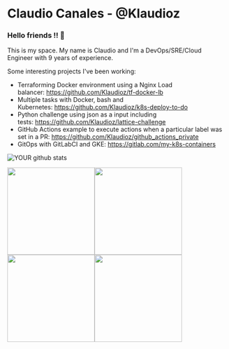 # Claudio Canales - @Klaudioz

### Hello friends !! 👋

This is my space. My name is Claudio and I'm a DevOps/SRE/Cloud Engineer with 9 years of experience.

Some interesting projects I've been working:
- Terraforming Docker environment using a Nginx Load balancer: https://github.com/Klaudioz/tf-docker-lb
- Multiple tasks with Docker, bash and Kubernetes: https://github.com/Klaudioz/k8s-deploy-to-do
- Python challenge using json as a input including tests: https://github.com/Klaudioz/lattice-challenge
- GitHub Actions example to execute actions when a particular label was set in a PR: https://github.com/Klaudioz/github_actions_private
- GitOps with GitLabCI and GKE: https://gitlab.com/my-k8s-containers

![YOUR github stats](https://github-readme-stats.vercel.app/api?username=klaudioz)

<img src="https://www.cncf.io/wp-content/uploads/2017/07/logo_cka_whitetext-2.png" width=200 align=center><img src="https://training.linuxfoundation.org/wp-content/uploads/2018/01/logo_lfcs.png" width=200 align=center><img src="https://images.youracclaim.com/size/680x680/images/6774b3bf-7a82-4d40-a2d1-86b412635bae/AWS-SolArchitect-Associate.png" width=200 align=center><img src="https://miro.medium.com/max/648/1*T59fnCvp71WqNeuytWGorA.png" width=200 align=center>

<!--
**Klaudioz/Klaudioz** is a ✨ _special_ ✨ repository because its `README.md` (this file) appears on your GitHub profile.

Here are some ideas to get you started:

- 🔭 I’m currently working on ...
- 🌱 I’m currently learning ...
- 👯 I’m looking to collaborate on ...
- 🤔 I’m looking for help with ...
- 💬 Ask me about ...
- 📫 How to reach me: ...
- 😄 Pronouns: ...
- ⚡ Fun fact: ...
-->
